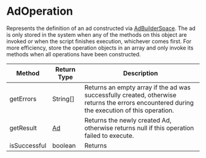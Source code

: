 # AdOperation
Represents the definition of an ad constructed via [AdBuilderSpace](./AdBuilderSpace). The ad is only stored in the system when any of the methods on this object are invoked or when the script finishes execution, whichever comes first. For more efficiency, store the operation objects in an array and only invoke its methods when all operations have been constructed. 

|Method|Return Type|Description|
|-|-|-
getErrors|String[]|Returns an empty array if the ad was successfully created, otherwise returns the errors encountered during the execution of this operation.<br />
getResult|[Ad](./Ad)|Returns the newly created Ad, otherwise returns null if this operation failed to execute.<br />
isSuccessful|boolean|Returns <br />
